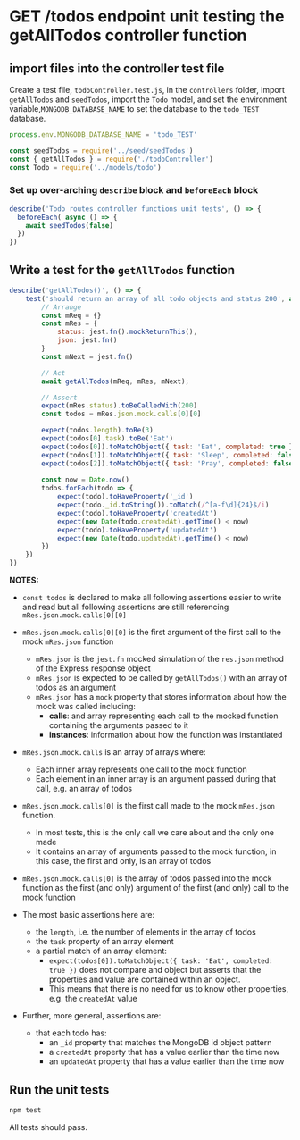 # GET /todos endpoint unit testing the getAllTodos controller function

## import files into the controller test file

Create a test file, `todoController.test.js`, in the `controllers` folder, import `getAllTodos` and `seedTodos`, import the `Todo` model, and set the environment variable,`MONGODB_DATABASE_NAME` to set the database to the `todo_TEST` database.

```javascript
process.env.MONGODB_DATABASE_NAME = 'todo_TEST'

const seedTodos = require('../seed/seedTodos')
const { getAllTodos } = require('./todoController')
const Todo = require('../models/todo')
```

### Set up over-arching `describe` block and `beforeEach` block

```javascript
describe('Todo routes controller functions unit tests', () => {
  beforeEach( async () => {
    await seedTodos(false)
  })
})
```

## Write a test for the `getAllTodos` function

```javascript
describe('getAllTodos()', () => {
    test('should return an array of all todo objects and status 200', async () => {
        // Arrange
        const mReq = {}
        const mRes = {
            status: jest.fn().mockReturnThis(),
            json: jest.fn()
        }
        const mNext = jest.fn()

        // Act
        await getAllTodos(mReq, mRes, mNext);

        // Assert
        expect(mRes.status).toBeCalledWith(200)
        const todos = mRes.json.mock.calls[0][0]

        expect(todos.length).toBe(3)
        expect(todos[0].task).toBe('Eat')
        expect(todos[0]).toMatchObject({ task: 'Eat', completed: true })
        expect(todos[1]).toMatchObject({ task: 'Sleep', completed: false })
        expect(todos[2]).toMatchObject({ task: 'Pray', completed: false })
        
        const now = Date.now()
        todos.forEach(todo => {
            expect(todo).toHaveProperty('_id')
            expect(todo._id.toString()).toMatch(/^[a-f\d]{24}$/i)
            expect(todo).toHaveProperty('createdAt')
            expect(new Date(todo.createdAt).getTime() < now)
            expect(todo).toHaveProperty('updatedAt')
            expect(new Date(todo.updatedAt).getTime() < now)
        })
    })
})
```

**NOTES:** 
- `const todos` is declared to make all following assertions easier to write and read but all following assertions are still referencing `mRes.json.mock.calls[0][0]`
- `mRes.json.mock.calls[0][0]` is the first argument of the first call to the mock `mRes.json` function
  - `mRes.json` is the `jest.fn` mocked simulation of the `res.json` method of the Express response object
  - `mRes.json` is expected to be called by `getAllTodos()` with an array of todos as an argument
  - `mRes.json` has a `mock` property that stores information about how the mock was called including:
    - **calls**: and array representing each call to the mocked function containing the arguments passed to it
    - **instances**: information about how the function was instantiated
- `mRes.json.mock.calls` is an array of arrays where:
  - Each inner array represents one call to the mock function
  - Each element in an inner array is an argument passed during that call, e.g. an array of todos
- `mRes.json.mock.calls[0]` is the first call made to the mock `mRes.json` function. 
  - In most tests, this is the only call we care about and the only one made
  - It contains an array of arguments passed to the mock function, in this case, the first and only, is an array of todos
- `mRes.json.mock.calls[0]` is the array of todos passed into the mock function as the first (and only) argument of the first (and only) call to the mock function

- The most basic assertions here are:
  - the `length`, i.e. the number of elements in the array of todos
  - the `task` property of an array element
  - a partial match of an array element:
    - `expect(todos[0]).toMatchObject({ task: 'Eat', completed: true })` does not compare and object but asserts that the properties and value are contained within an object. 
    - This means that there is no need for us to know other properties, e.g. the `createdAt` value
- Further, more general, assertions are:
  - that each todo has:
    - an `_id` property that matches the MongoDB id object pattern
    - a `createdAt` property that has a value earlier than the time now
    - an `updatedAt` property that has a value earlier than the time now

## Run the unit tests

```bash
npm test
```

All tests should pass.

